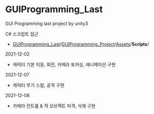 # GUIProgramming_Last
GUI Programming last project by unity3

C# 스크립트 접근

- [GUIProgramming_Last](https://github.com/seilyn/GUIProgramming_Last)/[GUIProgramming_Project](https://github.com/seilyn/GUIProgramming_Last/tree/main/GUIProgramming_Project)/[Assets](https://github.com/seilyn/GUIProgramming_Last/tree/main/GUIProgramming_Project/Assets)/**Scripts**/

2021-12-02 

- 캐릭터 기본 이동, 회전, 카메라 포커싱, 애니메이션 구현

2021-12-07

- 캐릭터 무기 스왑, 공격 구현

2021-12-08
- 카메라 컨트롤 & 적 오브젝트 피격, 삭제 구현

